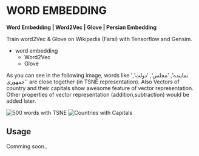 # WORD EMBEDDING


**Word Embedding | Word2Vec | Glove | Persian Embedding**

Train word2Vec & Glove on Wikipedia (Farsi) with Tensorflow and Gensim.

* word embedding
  * Word2Vec
  * Glove

As you can see in the following image, words like 'نماینده', 'مجلس', 'دولت', 'جمهوری' are close together (in TSNE representation).
Also Vectors of country and their capitals show awesome feature of vector representation.
Other properties of vector representation (addition,subtraction) would be added later.

![500 words with TSNE](https://raw.github.com/AmirHadifar/PNLP/blob/master/model/word2vec/embedding1.png)
![Countries with Capitals](https://raw.github.com/AmirHadifar/PNLP/blob/master/model/word2vec/embedding2.png)

Usage
-------
Comming soon..
